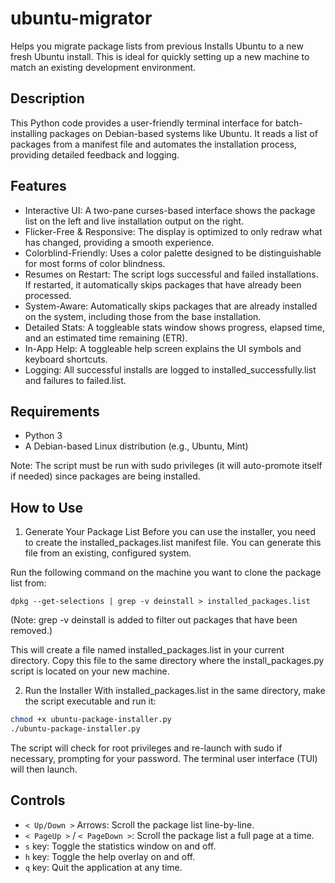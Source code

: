 # ubuntu-migrator
Helps you migrate package lists from previous Installs Ubuntu to a new fresh Ubuntu install.  This is ideal for quickly setting up a new machine to match an existing development environment.


## Description

This Python code provides a user-friendly terminal interface for batch-installing packages on Debian-based systems like Ubuntu. It reads a list of packages from a manifest file and automates the installation process, providing detailed feedback and logging.

## Features

- Interactive UI: A two-pane curses-based interface shows the package list on the left and live installation output on the right.
- Flicker-Free & Responsive: The display is optimized to only redraw what has changed, providing a smooth experience.
- Colorblind-Friendly: Uses a color palette designed to be distinguishable for most forms of color blindness.
- Resumes on Restart: The script logs successful and failed installations. If restarted, it automatically skips packages that have already been processed.
- System-Aware: Automatically skips packages that are already installed on the system, including those from the base installation.
- Detailed Stats: A toggleable stats window shows progress, elapsed time, and an estimated time remaining (ETR).
- In-App Help: A toggleable help screen explains the UI symbols and keyboard shortcuts.
- Logging: All successful installs are logged to installed_successfully.list and failures to failed.list.

## Requirements

- Python 3
- A Debian-based Linux distribution (e.g., Ubuntu, Mint)

Note: The script must be run with sudo privileges (it will auto-promote itself if needed) since packages are being installed.

## How to Use
1. Generate Your Package List
Before you can use the installer, you need to create the installed_packages.list manifest file. You can generate this file from an existing, configured system.

Run the following command on the machine you want to clone the package list from:

```
dpkg --get-selections | grep -v deinstall > installed_packages.list
```

(Note: grep -v deinstall is added to filter out packages that have been removed.)

This will create a file named installed_packages.list in your current directory. Copy this file to the same directory where the install_packages.py script is located on your new machine.

2. Run the Installer
With installed_packages.list in the same directory, make the script executable and run it:

```bash
chmod +x ubuntu-package-installer.py
./ubuntu-package-installer.py
```

The script will check for root privileges and re-launch with sudo if necessary, prompting for your password. The terminal user interface (TUI) will then launch.

## Controls

- `< Up/Down >`  Arrows: Scroll the package list line-by-line.
- `< PageUp >` / `< PageDown >`: Scroll the package list a full page at a time.
- `s` key: Toggle the statistics window on and off.
- `h` key: Toggle the help overlay on and off.
- `q` key: Quit the application at any time.

